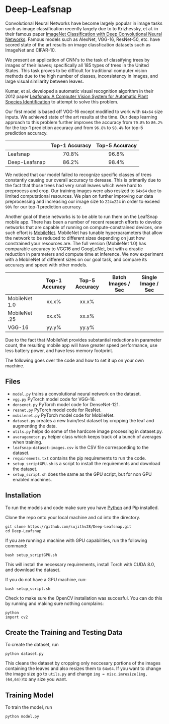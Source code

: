 # Deep-Leafsnap

Convolutional Neural Networks have become largely popular in image tasks such as image classification recently largely due to to Krizhevsky, et al. in their famous paper [ImageNet Classification with Deep Convolutional Neural Networks](https://papers.nips.cc/paper/4824-imagenet-classification-with-deep-convolutional-neural-networks). Famous models such as AlexNet, VGG-16, ResNet-50, etc. have scored state of the art results on image classfication datasets such as ImageNet and CIFAR-10.

We present an application of CNN's to the task of classifying trees by images of their leaves; specifically all 185 types of trees in the United States. This task proves to be difficult for traditional computer vision methods due to the high number of classes, inconsistency in images, and large visual similarity between leaves.

Kumar, et al. developed a automatic visual recognition algorithm in their 2012 paper [Leafsnap: A Computer Vision System for Automatic Plant Species Identification](http://neerajkumar.org/base/papers/nk_eccv2012_leafsnap.pdf) to attempt to solve this problem.

Our first model is based off VGG-16 except modified to work with `64x64` size inputs. We achieved state of the art results at the time. Our deep learning approach to this problem further improves the accuracy from `70.8%` to `86.2%` for the top-1 prediction accuracy and from `96.8%` to `98.4%` for top-5 prediction accuracy.

|               | Top-1 Accuracy | Top-5 Accuracy |
|---------------|:--------------:|:--------------:|
|    Leafsnap   |      70.8%     |      96.8%     |
| Deep-Leafsnap |      86.2%     |      98.4%     |

We noticed that our model failed to recognize specific classes of trees constantly causing our overall accuracy to derease. This is primarily due to the fact that those trees had very small leaves which were hard to preprocess and crop. Our training images were also resized to `64x64` due to limited computational resources. We plan on further improving our data preprocessing and increasing our image size to `224x224` in order to exceed `90%` for our top-1 prediction acurracy.

Another goal of these networks is to be able to run them on the LeafSnap mobile app. There has been a number of recent research efforts to develop networks that are capable of running on compute-constrained devices, one such effort is [MobileNet](https://arxiv.org/abs/1704.04861). MobileNet has tunable hyperparameters that allow the network to be reduced to different sizes depending on just how constrained your resources are. The full version (MobileNet 1.0) has comparable accuracy to VGG16 and GoogLeNet, but with a drastic reduction in parameters and compute time at inference. We now experiment with a MobileNet of different sizes on our goal task, and compare its accuracy and speed with other models. 

|               | Top-1 Accuracy | Top-5 Accuracy | Batch Images / Sec | Single Image / Sec |
|---------------|:--------------:|:--------------:|:------------------:|:------------------:|
| MobileNet 1.0 |      xx.x%     |      xx.x%     |                    |                    |  
| MobileNet .25 |      xx.x%     |      xx.x%     |                    |                    |  
|     VGG-16    |      yy.y%     |      yy.y%     |                    |                    |

Due to the fact that MobileNet provides substantial reductions in parameter count, the resulting mobile app will have greater speed performance, use less battery power, and have less memory footprint. 

The following goes over the code and how to set it up on your own machine.

## Files
* `model.py` trains a convolutional neural network on the dataset.
* `vgg.py` PyTorch model code for VGG-16.
* `densenet.py` PyTorch model code for DenseNet-121.
* `resnet.py` PyTorch model code for ResNet.
* `mobilenet.py` PyTorch model code for MobileNet.
* `dataset.py` creates a new train/test dataset by cropping the leaf and augmenting the data.
* `utils.py` helps do some of the hardcore image processing in dataset.py.
* `averagemeter.py` helper class which keeps track of a bunch of averages when training.
* `leafsnap-dataset-images.csv` is the CSV file corresponding to the dataset.
* `requirements.txt` contains the pip requirements to run the code.
* `setup_scriptGPU.sh` is a script to install the requirements and download the dataset.
* `setup_script.sh` does the same as the GPU script, but for non GPU enabled machines.

## Installation
To run the models and code make sure you have [Python](https://www.python.org/downloads/) and Pip installed.

Clone the repo onto your local machine and cd into the directory.
```
git clone https://github.com/sujithv28/Deep-Leafsnap.git
cd Deep-Leafsnap
```

If you are running a machine with GPU capabilities, run the following command:
```
bash setup_scriptGPU.sh
```
This will install the necessary requirements, install Torch with CUDA 8.0, and download the dataset.

If you do not have a GPU machine, run:
```
bash setup_script.sh
```

Check to make sure the OpenCV installation was succesful. You can do this by running and making sure nothing complains:
```
python
import cv2
```

## Create the Training and Testing Data
To create the dataset, run
```
python dataset.py
```
This cleans the dataset by cropping only neccesary portions of the images containing the leaves and also resizes them to `64x64`. If you want to change the image size go to `utils.py` and change `img = misc.imresize(img, (64,64))`to any size you want.

## Training Model
To train the model, run
```
python model.py
```
